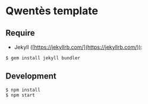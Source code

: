 # Qwentès template

## Require

- Jekyll ([https://jekyllrb.com/](https://jekyllrb.com/)):

```
$ gem install jekyll bundler
```

## Development

```
$ npm install
$ npm start
```
